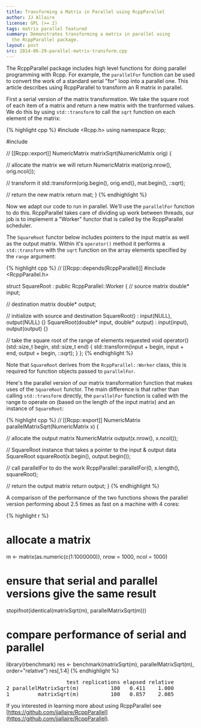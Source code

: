 ```yaml
---
title: Transforming a Matrix in Parallel using RcppParallel
author: JJ Allaire
license: GPL (>= 2)
tags: matrix parallel featured
summary: Demonstrates transforming a matrix in parallel using 
  the RcppParallel package.
layout: post
src: 2014-06-29-parallel-matrix-transform.cpp
---
```

The RcppParallel package includes high level functions for doing parallel 
programming with Rcpp. For example, the `parallelFor` function can be used to
convert the work of a standard serial "for" loop into a parallel one. This
article describes using RcppParallel to transform an R matrix in parallel.


First a serial version of the matrix transformation. We take the square root 
of each item of a matrix and return a new matrix with the tranformed values.
We do this by using `std::transform` to call the `sqrt` function on each
element of the matrix:

{% highlight cpp %}
#include <Rcpp.h>
using namespace Rcpp;

#include <cmath>

// [[Rcpp::export]]
NumericMatrix matrixSqrt(NumericMatrix orig) {

  // allocate the matrix we will return
  NumericMatrix mat(orig.nrow(), orig.ncol());

  // transform it
  std::transform(orig.begin(), orig.end(), mat.begin(), ::sqrt);

  // return the new matrix
  return mat;
}
{% endhighlight %}

Now we adapt our code to run in parallel. We'll use the `parallelFor` 
function to do this. RcppParallel takes care of dividing up work between 
threads, our job is to implement a "Worker" functor that is called by the 
RcppParallel scheduler.

The `SquareRoot` functor below includes pointers to the input matrix as well
as the output matrix. Within it's `operator()` method it performs a 
`std::transform` with the `sqrt` function on the array elements specified by 
the `range` argument:

{% highlight cpp %}
// [[Rcpp::depends(RcppParallel)]]
#include <RcppParallel.h>

struct SquareRoot : public RcppParallel::Worker
{
   // source matrix
   double* input;
   
   // destination matrix
   double* output;
   
   // initialize with source and destination
   SquareRoot() : input(NULL), output(NULL) {}
   SquareRoot(double* input, double* output) 
      : input(input), output(output) {}
   
   // take the square root of the range of elements requested
   void operator()(std::size_t begin, std::size_t end) {
      std::transform(input + begin, input + end, output + begin, ::sqrt);
   }
};
{% endhighlight %}

Note that `SquareRoot` derives from the `RcppParallel::Worker` class, 
this is required for function objects passed to `parallelFor`.

Here's the parallel version of our matrix transformation function that
makes uses of the `SquareRoot` functor. The main difference is that 
rather than calling `std::transform` directly, the `parallelFor`
function is called with the range to operate on (based on the length
of the input matrix) and an instance of `SquareRoot`:

{% highlight cpp %}
// [[Rcpp::export]]
NumericMatrix parallelMatrixSqrt(NumericMatrix x) {
  
  // allocate the output matrix
  NumericMatrix output(x.nrow(), x.ncol());
  
  // SquareRoot instance that takes a pointer to the input & output data
  SquareRoot squareRoot(x.begin(), output.begin());
  
  // call parallelFor to do the work
  RcppParallel::parallelFor(0, x.length(), squareRoot);
  
  // return the output matrix
  return output;
}
{% endhighlight %}

A comparison of the performance of the two functions shows the parallel
version performing about 2.5 times as fast on a machine with 4 cores:

{% highlight r %}
# allocate a matrix
m <- matrix(as.numeric(c(1:1000000)), nrow = 1000, ncol = 1000)

# ensure that serial and parallel versions give the same result
stopifnot(identical(matrixSqrt(m), parallelMatrixSqrt(m)))

# compare performance of serial and parallel
library(rbenchmark)
res <- benchmark(matrixSqrt(m),
                 parallelMatrixSqrt(m),
                 order="relative")
res[,1:4]
{% endhighlight %}



<pre class="output">
                   test replications elapsed relative
2 parallelMatrixSqrt(m)          100   0.411    1.000
1         matrixSqrt(m)          100   0.857    2.085
</pre>

If you interested in learning more about using RcppParallel see 
[https://github.com/jjallaire/RcppParallel](https://github.com/jjallaire/RcppParallel).
